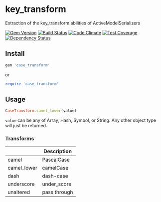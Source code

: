 # key_transform
Extraction of the key_transform abilities of ActiveModelSerializers

[![Gem Version](https://badge.fury.io/rb/case_transform.svg)](https://badge.fury.io/rb/case_transform)
[![Build Status](https://travis-ci.org/NullVoxPopuli/case_transform.svg?branch=master)](https://travis-ci.org/NullVoxPopuli/case_transform)
[![Code Climate](https://codeclimate.com/repos/57dafbcc628330006c001312/badges/5f190457aba7c5d5d78c/gpa.svg)](https://codeclimate.com/repos/57dafbcc628330006c001312/feed)
[![Test Coverage](https://codeclimate.com/repos/57dafbcc628330006c001312/badges/5f190457aba7c5d5d78c/coverage.svg)](https://codeclimate.com/repos/57dafbcc628330006c001312/coverage)
[![Dependency Status](https://gemnasium.com/NullVoxPopuli/case_transform.svg)](https://gemnasium.com/NullVoxPopuli/case_transform)

## Install

```ruby
gem 'case_transform'
```

or

```ruby
require 'case_transform'
```
## Usage

```ruby
CaseTransform.camel_lower(value)
```

`value` can be any of Array, Hash, Symbol, or String.
Any other object type will just be returned.

### Transforms

| &nbsp; | Description |
| --- | --- |
| camel | PascalCase |
| camel_lower | camelCase |
| dash | dash-case |
| underscore | under_score |
| unaltered | pass through |
